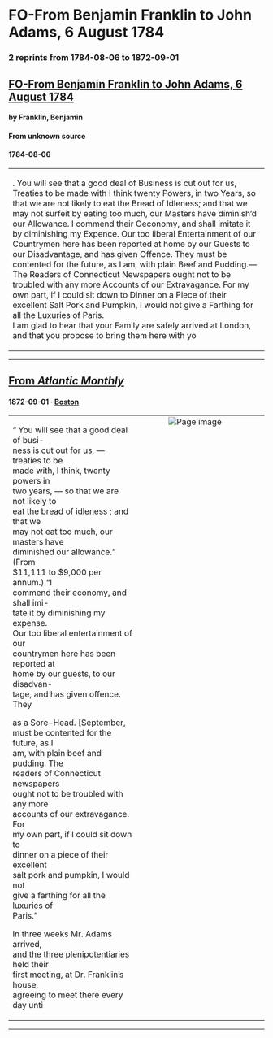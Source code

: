 
# FO-From Benjamin Franklin to John Adams, 6 August 1784

### 2 reprints from 1784-08-06 to 1872-09-01

## [FO-From Benjamin Franklin to John Adams, 6 August 1784](https://founders.archives.gov/documents/Franklin/01-42-02-0298)

#### by Franklin, Benjamin

#### From unknown source

#### 1784-08-06

<table style="width: 100%;"><tr><td style="width: 50%">

. You will see that a good deal of Business is cut out for us, Treaties to be made with I think twenty Powers, in two Years, so that we are not likely to eat the Bread of Idleness; and that we may not surfeit by eating too much, our Masters have diminish’d our Allowance. I commend their Oeconomy, and shall imitate it by diminishing my Expence. Our too liberal Entertainment of our Countrymen here has been reported at home by our Guests to our Disadvantage, and has given Offence. They must be contented for the future, as I am, with plain Beef and Pudding.— The Readers of Connecticut Newspapers ought not to be troubled with any more Accounts of our Extravagance. For my own part, if I could sit down to Dinner on a Piece of their excellent Salt Pork and Pumpkin, I would not give a Farthing for all the Luxuries of Paris.  
I am glad to hear that your Family are safely arrived at London, and that you propose to bring them here with yo
</td></tr></table>

---

## [From _Atlantic Monthly_](https://archive.org/details/sim_atlantic_1872-09_30_179/page/n29/mode/1up?view=theater)

#### 1872-09-01 &middot; [Boston](http://dbpedia.org/resource/Boston)

<table style="width: 100%;"><tr><td style="width: 50%">

  
“ You will see that a good deal of busi-  
ness is cut out for us, — treaties to be  
made with, I think, twenty powers in  
two years, — so that we are not likely to  
eat the bread of idleness ; and that we  
may not eat too much, our masters have  
diminished our allowance.” (From  
$11,111 to $9,000 per annum.) “I  
commend their economy, and shall imi-  
tate it by diminishing my expense.  
Our too liberal entertainment of our  
countrymen here has been reported at  
home by our guests, to our disadvan-  
tage, and has given offence. They  
  
as a Sore-Head. [September,  
must be contented for the future, as I  
am, with plain beef and pudding. The  
readers of Connecticut newspapers  
ought not to be troubled with any more  
accounts of our extravagance. For  
my own part, if I could sit down to  
dinner on a piece of their excellent  
salt pork and pumpkin, I would not  
give a farthing for all the luxuries of  
Paris.”  
  
In three weeks Mr. Adams arrived,  
and the three plenipotentiaries held their  
first meeting, at Dr. Franklin’s house,  
agreeing to meet there every day unti
</td><td style="width: 50%; max-height: 75%; margin: auto; display: block;">
<img alt="Page image" src="https://iiif.archive.org/iiif/sim_atlantic_1872-09_30_179&#0036;29/pct:17.556180,7.660819,67.088015,75.994152/,600/0/default.jpg"/>
</td>
</tr></table>

---

